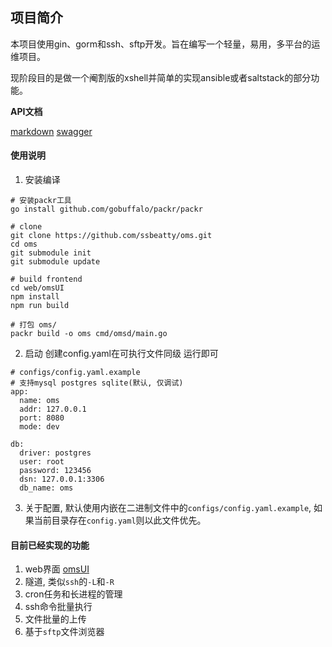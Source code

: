 ## 项目简介
本项目使用gin、gorm和ssh、sftp开发。旨在编写一个轻量，易用，多平台的运维项目。

现阶段目的是做一个阉割版的xshell并简单的实现ansible或者saltstack的部分功能。

**API文档**

[markdown](./api/v1/README.md)    [swagger](./api/v1/swagger.json)

#### 使用说明
1. 安装编译
```shell script
# 安装packr工具
go install github.com/gobuffalo/packr/packr

# clone
git clone https://github.com/ssbeatty/oms.git
cd oms
git submodule init
git submodule update

# build frontend
cd web/omsUI
npm install
npm run build

# 打包 oms/
packr build -o oms cmd/omsd/main.go
```

2. 启动 创建config.yaml在可执行文件同级 运行即可
```shell script
# configs/config.yaml.example
# 支持mysql postgres sqlite(默认, 仅调试)
app:
  name: oms
  addr: 127.0.0.1
  port: 8080
  mode: dev

db:
  driver: postgres
  user: root
  password: 123456
  dsn: 127.0.0.1:3306
  db_name: oms
```

3. 关于配置, 默认使用内嵌在二进制文件中的`configs/config.yaml.example`, 如果当前目录存在`config.yaml`则以此文件优先。

#### 目前已经实现的功能
1. web界面     [omsUI](https://github.com/lixin59/omsUI/blob/master/README.md)
2. 隧道, 类似`ssh`的`-L`和`-R`
3. cron任务和长进程的管理
4. ssh命令批量执行
5. 文件批量的上传
6. 基于`sftp`文件浏览器